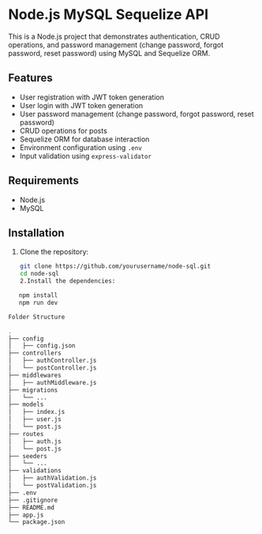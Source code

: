 # Node.js MySQL Sequelize API

This is a Node.js project that demonstrates authentication, CRUD operations, and password management (change password, forgot password, reset password) using MySQL and Sequelize ORM.

## Features

- User registration with JWT token generation
- User login with JWT token generation
- User password management (change password, forgot password, reset password)
- CRUD operations for posts
- Sequelize ORM for database interaction
- Environment configuration using `.env`
- Input validation using `express-validator`

## Requirements

- Node.js
- MySQL

## Installation

1. Clone the repository:
   ```bash
   git clone https://github.com/yourusername/node-sql.git
   cd node-sql
   2.Install the dependencies:
   ```

```bash
   npm install
   npm run dev

Folder Structure

.
├── config
│   ├── config.json
├── controllers
│   ├── authController.js
│   └── postController.js
├── middlewares
│   ├── authMiddleware.js
├── migrations
│   └── ...
├── models
│   ├── index.js
│   ├── user.js
│   └── post.js
├── routes
│   ├── auth.js
│   └── post.js
├── seeders
│   └── ...
├── validations
│   ├── authValidation.js
│   └── postValidation.js
├── .env
├── .gitignore
├── README.md
├── app.js
└── package.json
```
